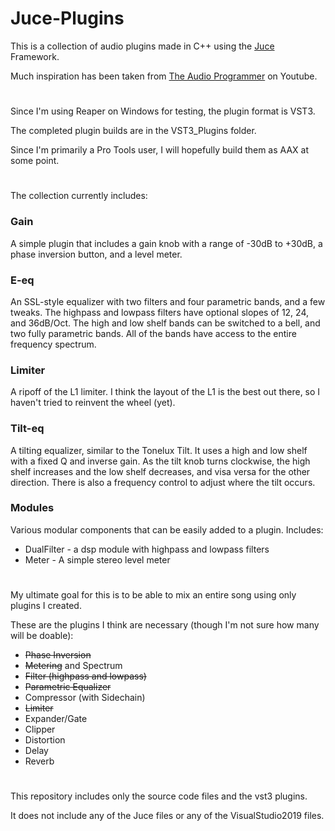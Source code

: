# Juce-Plugins

This is a collection of audio plugins made in C++ using the [Juce](https://juce.com) Framework.

Much inspiration has been taken from [The Audio Programmer](https://www.youtube.com/channel/UCpKb02FsH4WH4X_2xhIoJ1A) on Youtube.

# 

Since I'm using Reaper on Windows for testing, the plugin format is VST3.

The completed plugin builds are in the VST3_Plugins folder.

Since I'm primarily a Pro Tools user, I will hopefully build them as AAX at some point.

# 

The collection currently includes:

### Gain
A simple plugin that includes a gain knob with a range of -30dB to +30dB, a phase inversion button, and a level meter.

### E-eq
An SSL-style equalizer with two filters and four parametric bands, and a few tweaks.
The highpass and lowpass filters have optional slopes of 12, 24, and 36dB/Oct.
The high and low shelf bands can be switched to a bell, and two fully parametric bands.
All of the bands have access to the entire frequency spectrum.

### Limiter
A ripoff of the L1 limiter. I think the layout of the L1 is the best out there, so I haven't tried to reinvent the wheel (yet).

### Tilt-eq
A tilting equalizer, similar to the Tonelux Tilt.
It uses a high and low shelf with a fixed Q and inverse gain.
As the tilt knob turns clockwise, the high shelf increases and the low shelf decreases, and visa versa for the other direction.
There is also a frequency control to adjust where the tilt occurs.

### Modules
Various modular components that can be easily added to a plugin. Includes:
* DualFilter - a dsp module with highpass and lowpass filters
* Meter - A simple stereo level meter

#

My ultimate goal for this is to be able to mix an entire song using only plugins I created.

These are the plugins I think are necessary (though I'm not sure how many will be doable):

* <s>Phase Inversion</s>
* <s>Metering</s> and Spectrum
* <s>Filter (highpass and lowpass)</s>
* <s>Parametric Equalizer</s>
* Compressor (with Sidechain)
* <s>Limiter</s>
* Expander/Gate
* Clipper
* Distortion
* Delay
* Reverb

#

This repository includes only the source code files and the vst3 plugins.

It does not include any of the Juce files or any of the VisualStudio2019 files.
